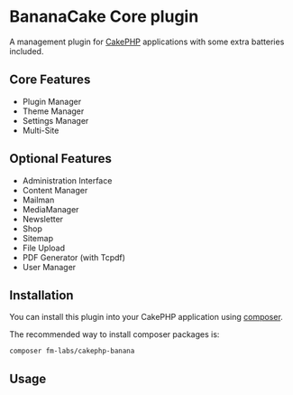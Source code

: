 # BananaCake Core plugin

A management plugin for [CakePHP](http://cakephp.org) applications with some extra batteries included.


## Core Features

- Plugin Manager
- Theme Manager
- Settings Manager
- Multi-Site

## Optional Features

- Administration Interface
- Content Manager
- Mailman
- MediaManager
- Newsletter
- Shop
- Sitemap
- File Upload
- PDF Generator (with Tcpdf)
- User Manager

## Installation

You can install this plugin into your CakePHP application using [composer](http://getcomposer.org).

The recommended way to install composer packages is:

```
composer fm-labs/cakephp-banana
```

## Usage

